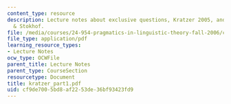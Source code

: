 ```yaml
---
content_type: resource
description: Lecture notes about exclusive questions, Kratzer 2005, and Groenendijk
  & Stokhof.
file: /media/courses/24-954-pragmatics-in-linguistic-theory-fall-2006/cf9de7005bd8af2253de36bf93423fd9_kratzer_part1.pdf
file_type: application/pdf
learning_resource_types:
- Lecture Notes
ocw_type: OCWFile
parent_title: Lecture Notes
parent_type: CourseSection
resourcetype: Document
title: kratzer_part1.pdf
uid: cf9de700-5bd8-af22-53de-36bf93423fd9
---
```

